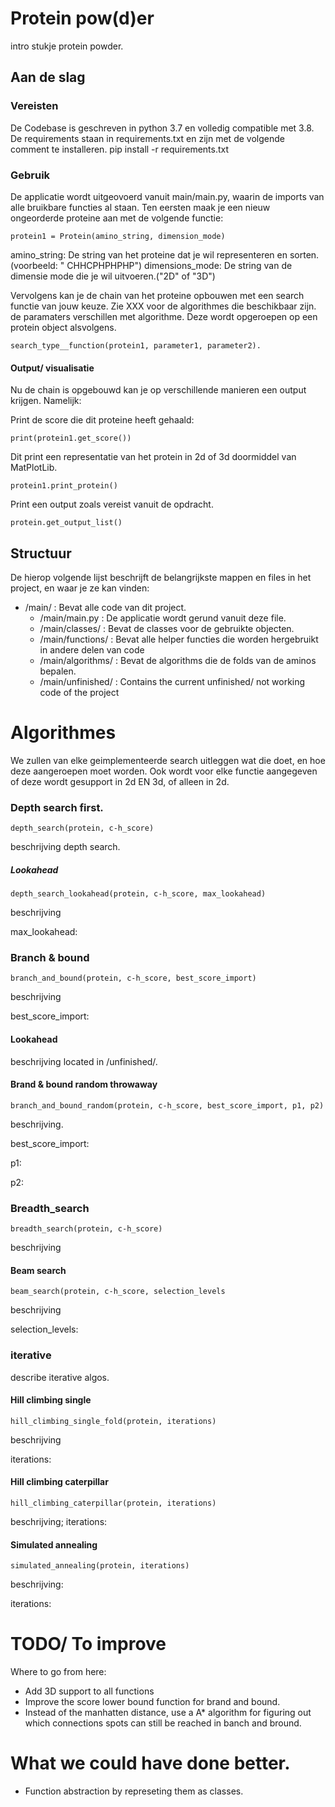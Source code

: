 # Protein pow(d)er
intro stukje protein powder.

## Aan de slag

### Vereisten

De Codebase is geschreven in python 3.7 en volledig compatible met 3.8. De requirements staan in requirements.txt en zijn met de volgende comment te installeren.
    pip install -r requirements.txt

### Gebruik
De applicatie wordt uitgeovoerd vanuit main/main.py, waarin de imports van alle bruikbare functies al staan. Ten eersten maak je een nieuw ongeorderde proteine aan met de volgende functie:
    
    protein1 = Protein(amino_string, dimension_mode)
amino_string: De string van het proteine dat je wil representeren en sorten. (voorbeeld: " CHHCPHPHPHP")
dimensions_mode: De string van de dimensie mode die je wil uitvoeren.("2D" of "3D")

Vervolgens kan je de chain van het proteine opbouwen met een search functie van jouw keuze. Zie XXX voor de algorithmes die beschikbaar zijn. de paramaters verschillen met algorithme. Deze wordt opgeroepen op een protein object alsvolgens.
    
    search_type__function(protein1, parameter1, parameter2).

#### Output/ visualisatie

Nu de chain is opgebouwd kan je op verschillende manieren een output krijgen. Namelijk:
    
Print de score die dit proteine heeft gehaald:

    print(protein1.get_score())

Dit print een representatie van het protein in 2d of 3d doormiddel van MatPlotLib.
    
    protein1.print_protein()

Print een output zoals vereist vanuit de opdracht.

    protein.get_output_list()


## Structuur
De hierop volgende lijst beschrijft de belangrijkste mappen en files in het project, en waar je ze kan vinden:

- /main/ : Bevat alle code van dit project.
    - /main/main.py : De applicatie wordt gerund vanuit deze file.
    - /main/classes/ : Bevat de classes voor de gebruikte objecten.
    - /main/functions/ : Bevat alle helper functies die worden hergebruikt in andere delen van code
    - /main/algorithms/ : Bevat de algorithms die de folds van de aminos bepalen.
    - /main/unfinished/ : Contains the current unfinished/ not working code of the project


# Algorithmes
We zullen van elke geimplementeerde search uitleggen wat die doet, en hoe deze aangeroepen moet worden. Ook wordt voor elke functie aangegeven of deze wordt gesupport in 2d EN 3d, of alleen in 2d.

### Depth search first.

    depth_search(protein, c-h_score)
beschrijving depth search.

##### Lookahead

    depth_search_lookahead(protein, c-h_score, max_lookahead)
beschrijving

max_lookahead:

### Branch & bound

    branch_and_bound(protein, c-h_score, best_score_import)
beschrijving

best_score_import:

#### Lookahead

beschrijving
located in /unfinished/.

#### Brand & bound random throwaway

    branch_and_bound_random(protein, c-h_score, best_score_import, p1, p2)

beschrijving.

best_score_import:

p1:

p2:

### Breadth_search

    breadth_search(protein, c-h_score)
beschrijving

#### Beam search

    beam_search(protein, c-h_score, selection_levels

beschrijving

selection_levels:

### iterative

describe iterative algos.

#### Hill climbing single

    hill_climbing_single_fold(protein, iterations)
beschrijving

iterations: 
#### Hill climbing caterpillar

    hill_climbing_caterpillar(protein, iterations)

beschrijving;
iterations:

#### Simulated annealing

    simulated_annealing(protein, iterations)

beschrijving:

iterations:

# TODO/ To improve
Where to go from here:

- Add 3D support to all functions
- Improve the score lower bound function for brand and bound.
- Instead of the manhatten distance, use a A* algorithm for figuring out which connections spots can still be reached in banch and bround.


# What we could have done better.
- Function abstraction by represeting them as classes.

